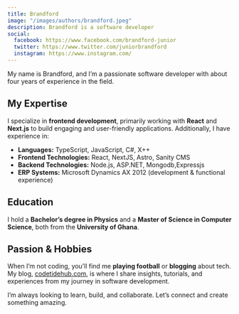 ```yaml
---
title: Brandford
image: "/images/authors/brandford.jpeg"
description: Brandford is a software developer
social:
  facebook: https://www.facebook.com/brandford-junior
  twitter: https://www.twitter.com/juniorbrandford
  instagram: https://www.instagram.com/
---
```


My name is Brandford, and I’m a passionate software developer with about four years of experience in the field.  

## My Expertise

I specialize in **frontend development**, primarily working with **React** and **Next.js** to build engaging and user-friendly applications. Additionally, I have experience in:  

- **Languages:** TypeScript, JavaScript, C#, X++  
- **Frontend Technologies:** React, NextJS, Astro, Sanity CMS
- **Backend Technologies:** Node.js, ASP.NET, Mongodb,Expressjs  
- **ERP Systems:** Microsoft Dynamics AX 2012 (development & functional experience)  

## Education  

I hold a **Bachelor’s degree in Physics** and a **Master of Science in Computer Science**, both from the **University of Ghana**.  

## Passion & Hobbies  

When I’m not coding, you’ll find me **playing football** or **blogging** about tech. My blog, [codetidehub.com](https://www.codetidehub.com/), is where I share insights, tutorials, and experiences from my journey in software development.  

I’m always looking to learn, build, and collaborate. Let’s connect and create something amazing.